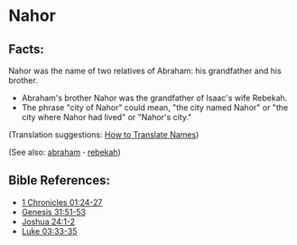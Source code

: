 # Nahor #

## Facts: ##

Nahor was the name of two relatives of Abraham: his grandfather and his brother.

* Abraham's brother Nahor was the grandfather of Isaac's wife Rebekah.
* The phrase "city of Nahor" could mean,  "the city named Nahor" or "the city where Nahor had lived" or "Nahor's city." 

(Translation suggestions: [How to Translate Names](https://git.door43.org/Door43/en-ta-translate-vol1/src/master/content/translate_names.md))

(See also: [abraham](../other/abraham.md) **·** [rebekah](../other/rebekah.md))

## Bible References: ##

* [1 Chronicles 01:24-27](https://door43.org/en/bible/notes/1ch/01/24)
* [Genesis 31:51-53](https://door43.org/en/bible/notes/gen/31/51)
* [Joshua 24:1-2](https://door43.org/en/bible/notes/jos/24/01)
* [Luke 03:33-35](https://door43.org/en/bible/notes/luk/03/33)

